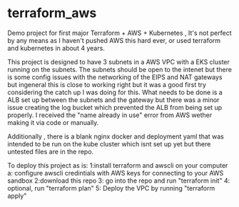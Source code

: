 # terraform_aws
Demo project for first major Terraform + AWS + Kubernetes ,  It's not perfect by any means as I haven't pushed AWS this hard ever, or used terraform and kubernetes in about 4 years.

This project is designed to have 3 subnets in a AWS VPC with a EKS cluster running on the subnets. The subnets should be open to the intenet but there is some config issues with the networking of the EIPS and NAT gateways but
ingeneral this is close to working right but it was a good first try considering the catch up I was doing for this.  What needs to be done is a ALB set up between the subnets and the gateway but there
was a minor issue creating the log bucket which prevented the ALB from being set up properly.  I received the "name already in use" error from AWS wether making it via code or 
manually.   

Additionally , there is a blank nginx docker and deployment yaml that was intended to be run on the kube cluster which isnt set up yet but there untested files are in the repo.



To deploy this project as is:
1:install terraform and awscli on your computer
  a: configure awscli credintials with AWS keys for connecting to your AWS sandbox
2:download this repo
3: go into the repo and run "terraform init"
4: optional, run "terraform plan"
5: Deploy the VPC by running "terraform apply"
